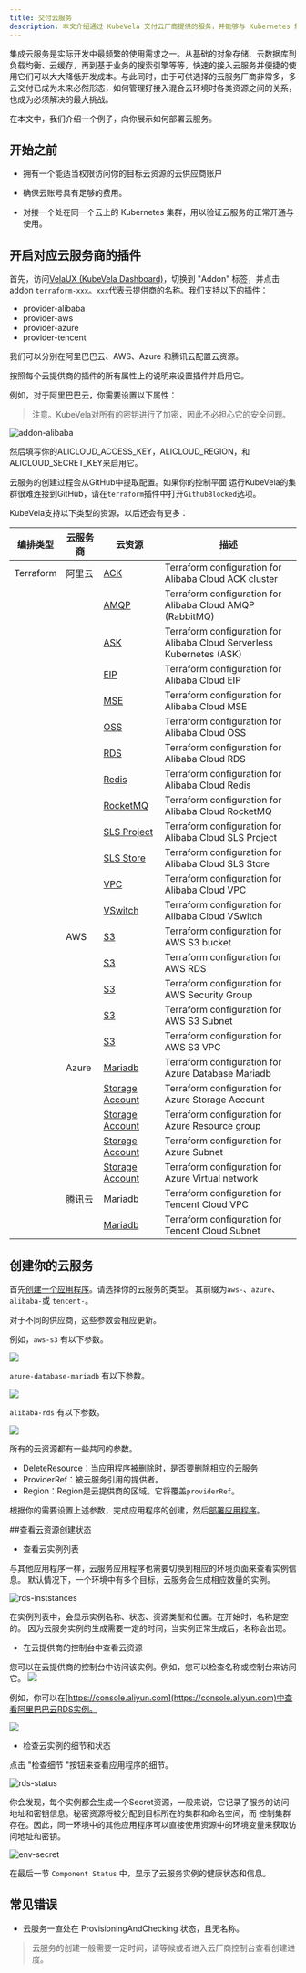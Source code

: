 ```yaml
---
title: 交付云服务
description: 本文介绍通过 KubeVela 交付云厂商提供的服务，并能够与 Kubernetes 集群中的业务打通。
---
```


集成云服务是实际开发中最频繁的使用需求之一。从基础的对象存储、云数据库到负载均衡、云缓存，再到基于业务的搜索引擎等等，快速的接入云服务并便捷的使用它们可以大大降低开发成本。与此同时，由于可供选择的云服务厂商非常多，多云交付已成为未来必然形态，如何管理好接入混合云环境时各类资源之间的关系，也成为必须解决的最大挑战。

在本文中，我们介绍一个例子，向你展示如何部署云服务。

## 开始之前

- 拥有一个能适当权限访问你的目标云资源的云供应商账户

- 确保云账号具有足够的费用。

- 对接一个处在同一个云上的 Kubernetes 集群，用以验证云服务的正常开通与使用。

## 开启对应云服务商的插件

首先，访问[VelaUX (KubeVela Dashboard)](../install#3-安装-VelaUX)，切换到 "Addon" 标签，并点击 addon
`terraform-xxx`。`xxx`代表云提供商的名称。我们支持以下的插件：

- provider-alibaba
- provider-aws
- provider-azure
- provider-tencent

我们可以分别在阿里巴巴云、AWS、Azure 和腾讯云配置云资源。

按照每个云提供商的插件的所有属性上的说明来设置插件并启用它。

例如，对于阿里巴巴云，你需要设置以下属性：
> 注意。KubeVela对所有的密钥进行了加密，因此不必担心它的安全问题。

![addon-alibaba](../resources/addon-alibaba.jpg)

然后填写你的ALICLOUD_ACCESS_KEY，ALICLOUD_REGION，和ALICLOUD_SECRET_KEY来启用它。

云服务的创建过程会从GitHub中提取配置。如果你的控制平面 运行KubeVela的集群很难连接到GitHub，请在`terraform`插件中打开`GithubBlocked`选项。

KubeVela支持以下类型的资源，以后还会有更多：

| 编排类型      | 云服务商  | 云资源                                                                                      | 描述                                                                    |
|-----------|-------|------------------------------------------------------------------------------------------|-----------------------------------------------------------------------|
| Terraform | 阿里云   | [ACK](../end-user/components/cloud-services/terraform/alibaba-ack)                       | Terraform configuration for Alibaba Cloud ACK cluster                 |
|           |       | [AMQP](../end-user/components/cloud-services/terraform/alibaba-amqp)                     | Terraform configuration for Alibaba Cloud AMQP (RabbitMQ)             |
|           |       | [ASK](../end-user/components/cloud-services/terraform/alibaba-ask)                       | Terraform configuration for Alibaba Cloud Serverless Kubernetes (ASK) |
|           |       | [EIP](../end-user/components/cloud-services/terraform/alibaba-eip)                       | Terraform configuration for Alibaba Cloud EIP                         |
|           |       | [MSE](../end-user/components/cloud-services/terraform/alibaba-mse)                       | Terraform configuration for Alibaba Cloud MSE                         |
|           |       | [OSS](../end-user/components/cloud-services/terraform/alibaba-oss)                       | Terraform configuration for Alibaba Cloud OSS                         |
|           |       | [RDS](../end-user/components/cloud-services/terraform/alibaba-rds)                       | Terraform configuration for Alibaba Cloud RDS                         |
|           |       | [Redis](../end-user/components/cloud-services/terraform/alibaba-redis)                   | Terraform configuration for Alibaba Cloud Redis                       |
|           |       | [RocketMQ](../end-user/components/cloud-services/terraform/alibaba-rocketmq)             | Terraform configuration for Alibaba Cloud RocketMQ                    |
|           |       | [SLS Project](../end-user/components/cloud-services/terraform/alibaba-sls-project)       | Terraform configuration for Alibaba Cloud SLS Project                 |
|           |       | [SLS Store](../end-user/components/cloud-services/terraform/alibaba-sls-store)           | Terraform configuration for Alibaba Cloud SLS Store                   |
|           |       | [VPC](../end-user/components/cloud-services/terraform/alibaba-vpc)                       | Terraform configuration for Alibaba Cloud VPC                         |
|           |       | [VSwitch](../end-user/components/cloud-services/terraform/alibaba-vswitch)               | Terraform configuration for Alibaba Cloud VSwitch                     |
|           | AWS   | [S3](../end-user/components/cloud-services/terraform/aws-s3)                             | Terraform configuration for AWS S3 bucket                             |
|           |       | [S3](../end-user/components/cloud-services/terraform/aws-rds)                            | Terraform configuration for AWS RDS                                   |
|           |       | [S3](../end-user/components/cloud-services/terraform/aws-security-group)                 | Terraform configuration for AWS Security Group                        |
|           |       | [S3](../end-user/components/cloud-services/terraform/aws-subnet)                         | Terraform configuration for AWS S3 Subnet                             |
|           |       | [S3](../end-user/components/cloud-services/terraform/aws-vpc)                            | Terraform configuration for AWS S3 VPC                                |
|           | Azure | [Mariadb](../end-user/components/cloud-services/terraform/azure-database-mariadb)        | Terraform configuration for Azure Database Mariadb                    |
|           |       | [Storage Account](../end-user/components/cloud-services/terraform/azure-storage-account) | Terraform configuration for Azure Storage Account                     |
|           |       | [Storage Account](../end-user/components/cloud-services/terraform/azure-resource-group)  | Terraform configuration for Azure Resource group                      |
|           |       | [Storage Account](../end-user/components/cloud-services/terraform/azure-subnet)          | Terraform configuration for Azure Subnet                              |
|           |       | [Storage Account](../end-user/components/cloud-services/terraform/azure-virtual-network) | Terraform configuration for Azure Virtual network                     |
|           | 腾讯云   | [Mariadb](../end-user/components/cloud-services/terraform/tencent-vpc)                   | Terraform configuration for Tencent Cloud VPC                         |
|           |       | [Mariadb](../end-user/components/cloud-services/terraform/tencent-subnet)                | Terraform configuration for Tencent Cloud Subnet                      |

## 创建你的云服务

首先[创建一个应用程序](../how-to/dashboard/application/create-application)。请选择你的云服务的类型。
其前缀为`aws-`、`azure`、`alibaba-`或 `tencent-`。

对于不同的供应商，这些参数会相应更新。

例如，`aws-s3` 有以下参数。

![](../resources/aws-s3-parameters.png)

`azure-database-mariadb` 有以下参数。

![](../resources/azure-database-mariadb-parameters.png)

`alibaba-rds` 有以下参数。

![](../resources/alibaba-rds-parameters.png)

所有的云资源都有一些共同的参数。

- DeleteResource：当应用程序被删除时，是否要删除相应的云服务
- ProviderRef：被云服务引用的提供者。
- Region：Region是云提供商的区域。它将覆盖`providerRef`。

根据你的需要设置上述参数，完成应用程序的创建，然后[部署应用程序](../how-to/dashboard/application/deploy-application)。

##查看云资源创建状态

- 查看云实例列表

与其他应用程序一样，云服务应用程序也需要切换到相应的环境页面来查看实例信息。 默认情况下，一个环境中有多个目标，云服务会生成相应数量的实例。

![rds-inststances](../resources/rds-instances.jpg)

在实例列表中，会显示实例名称、状态、资源类型和位置。在开始时，名称是空的。 因为云服务实例的生成需要一定的时间，当实例正常生成后，名称会出现。

- 在云提供商的控制台中查看云资源

您可以在云提供商的控制台中访问该实例。例如，您可以检查名称或控制台来访问它。
![](../resources/application-console-link.png)

例如，你可以在[https://console.aliyun.com](https://console.aliyun.com)中查看阿里巴巴云RDS实例。

![](../resources/alibaba-cloud-rds-console.png)

- 检查云实例的细节和状态

点击 "检查细节 "按钮来查看应用程序的细节。

![rds-status](../resources/rds-status.jpg)

你会发现，每个实例都会生成一个Secret资源，一般来说，它记录了服务的访问地址和密钥信息。秘密资源将被分配到目标所在的集群和命名空间，而
控制集群存在。因此，同一环境中的其他应用程序可以直接使用资源中的环境变量来获取访问地址和密钥。

![env-secret](../resources/env-secret.jpg)

在最后一节 `Component Status` 中，显示了云服务实例的健康状态和信息。

## 常见错误

- 云服务一直处在 ProvisioningAndChecking 状态，且无名称。

> 云服务的创建一般需要一定时间，请等候或者进入云厂商控制台查看创建进度。